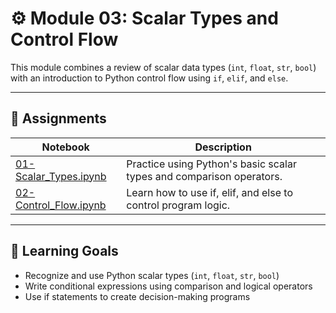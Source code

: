 # ⚙️ Module 03: Scalar Types and Control Flow

This module combines a review of scalar data types (`int`, `float`, `str`, `bool`) with an introduction to Python control flow using `if`, `elif`, and `else`.

---

## 🔗 Assignments
| Notebook |	Description |
|-----|----------|
|[01-Scalar_Types.ipynb](https://github.com/aaniaahh/DataScience-2025/blob/main/Completed/03-Scalar_Types_and_Control_Flow/01_Scalar_Types.ipynb)|	Practice using Python's basic scalar types and comparison operators.|
|[02-Control_Flow.ipynb](https://github.com/aaniaahh/DataScience-2025/blob/main/Completed/03-Scalar_Types_and_Control_Flow/02_Control_Flow.ipynb)| Learn how to use if, elif, and else to control program logic.|

---

## 🧠 Learning Goals
* Recognize and use Python scalar types (`int`, `float`, `str`, `bool`)
* Write conditional expressions using comparison and logical operators
* Use if statements to create decision-making programs